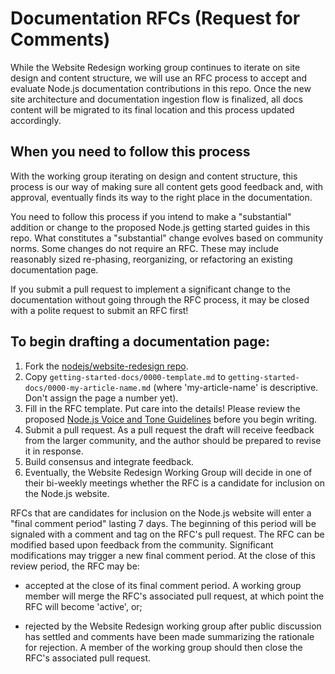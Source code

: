 # Documentation RFCs (Request for Comments)

While the Website Redesign working group continues to iterate on site design and content structure, we will use an RFC process to accept and evaluate Node.js documentation contributions in this repo. Once the new site architecture and documentation ingestion flow is finalized, all docs content will be migrated to its final location and this process updated accordingly.

## When you need to follow this process

With the working group iterating on design and content structure, this process is our way of making sure all content gets good feedback and, with approval, eventually finds its way to the right place in the documentation.

You need to follow this process if you intend to make a "substantial" addition or change to the proposed Node.js getting started guides in this repo. What constitutes a "substantial" change evolves based on community norms. Some changes do not require an RFC. These may include reasonably sized re-phasing, reorganizing, or refactoring an existing documentation page.

If you submit a pull request to implement a significant change to the documentation without going through the RFC process, it may be closed with a polite request to submit an RFC first!

## To begin drafting a documentation page:

 1. Fork the [nodejs/website-redesign repo](https://github.com/nodejs/website-redesign).
 2. Copy `getting-started-docs/0000-template.md` to `getting-started-docs/0000-my-article-name.md` (where 'my-article-name' is descriptive. Don't assign the page a number yet).
 3. Fill in the RFC template. Put care into the details! Please review the proposed [Node.js Voice and Tone Guidelines](https://github.com/nodejs/website-redesign/blob/master/style-guide/0001-voice-and-tone.md) before you begin writing.
 4. Submit a pull request. As a pull request the draft will receive feedback from the larger community, and the author should be prepared to revise it in response.
 5. Build consensus and integrate feedback.
 6. Eventually, the Website Redesign Working Group will decide in one of their bi-weekly meetings whether the RFC is a candidate for inclusion on the Node.js website.

RFCs that are candidates for inclusion on the Node.js website will enter a "final comment period" lasting 7 days. The beginning of this period will be signaled with a comment and tag on the RFC's pull request. The RFC can be modified based upon feedback from the community. Significant modifications may trigger a new final comment period. At the close of this review period, the RFC may be:

 * accepted at the close of its final comment period. A working group member will merge the RFC's associated pull request, at which point the RFC will become 'active', or;

 * rejected by the Website Redesign working group after public discussion has settled and comments have been made summarizing the rationale for rejection. A member of the working group should then close the RFC's associated pull request.
